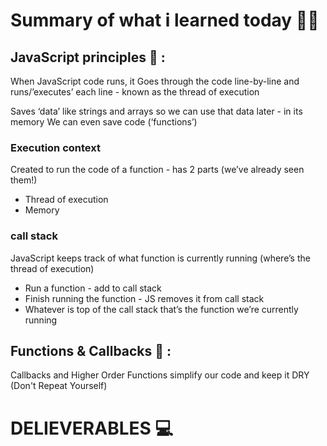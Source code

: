 
# Summary of what i learned today 🧑‍🏫


## JavaScript principles 🚩 :

When JavaScript code runs, it Goes through the code line-by-line and runs/’executes’ each line - known as the thread of execution

Saves ‘data’ like strings and arrays so we can use that data later - in its memory We can even save code (‘functions’)

### Execution context
Created to run the code of a
function - has 2 parts (we’ve
already seen them!)
- Thread of execution
- Memory

### call stack
JavaScript keeps track of what function is currently running (where’s the thread of execution)
- Run a function - add to call stack
- Finish running the function - JS removes it from call stack
- Whatever is top of the call stack that’s the function we’re currently running
  
## Functions & Callbacks 🚩 :

Callbacks and Higher Order Functions simplify our code and keep it DRY (Don't Repeat Yourself)

# DELIEVERABLES	💻
